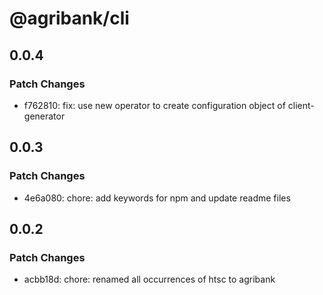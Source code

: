 # @agribank/cli

## 0.0.4

### Patch Changes

- f762810: fix: use new operator to create configuration object of client-generator

## 0.0.3

### Patch Changes

- 4e6a080: chore: add keywords for npm and update readme files

## 0.0.2

### Patch Changes

- acbb18d: chore: renamed all occurrences of htsc to agribank
